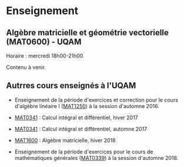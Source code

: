 # Enseignement

## Algèbre matricielle et géométrie vectorielle (MAT0600) - UQAM

Horaire : mercredi 18h00-21h00 

Contenu à venir.

## Autrres cours enseignés à l'UQAM

- Enseignement de la période d'exercices et correction pour le cours d'algèbre linéaire I ([MAT1250](https://etudier.uqam.ca/cours?sigle=MAT1250)) à la session d'automne 2016.

- [MAT0341](https://etudier.uqam.ca/cours?sigle=MAT0341) : Calcul intégral et différentiel, hiver 2017

- [MAT0341](https://etudier.uqam.ca/cours?sigle=MAT0341) : Calcul intégral et différentiel, automne 2017

- [MAT1600](https://etudier.uqam.ca/cours?sigle=MAT1600) : Algèbre matricielle, hiver 2018

- Enseignement de la période d'exercices pour le cours de mathématiques générales ([MAT0339](https://etudier.uqam.ca/cours?sigle=MAT0339)) à la session d'automne 2018.
